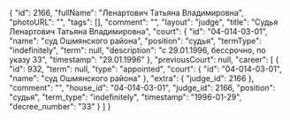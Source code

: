 {
    "id": 2166,
    "fullName": "Ленартович Татьяна Владимировна",
    "photoURL": "",
    "tags": [],
    "comment": "",
    "layout": "judge",
    "title": "Судья Ленартович Татьяна Владимировна",
    "court": {
        "id": "04-014-03-01",
        "name": "суд Ошмянского района",
        "position": "судья",
        "termType": "indefinitely",
        "term": null,
        "description": "c 29.01.1996, бессрочно, по указу 33",
        "timestamp": "29.01.1996"
    },
    "previousCourt": null,
    "career": [
        {
            "id": 932,
            "term": null,
            "type": "appointed",
            "court": {
                "id": "04-014-03-01",
                "name": "суд Ошмянского района"
            },
            "extra": {
                "judge_id": 2166
            },
            "comment": "",
            "house_id": "04-014-03-01",
            "judge_id": 2166,
            "position": "судья",
            "term_type": "indefinitely",
            "timestamp": "1996-01-29",
            "decree_number": "33"
        }
    ]
}